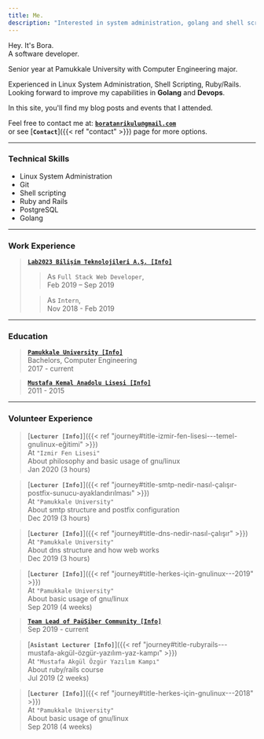 ```yaml
---
title: Me.
description: "Interested in system administration, golang and shell scripting."
---
```


Hey. It's Bora.  
A software developer.  

Senior year at Pamukkale University with Computer Engineering major.

Experienced in Linux System Administration, Shell Scripting, Ruby/Rails.  
Looking forward to improve my capabilities in **Golang** and **Devops**.

In this site, you'll find my blog posts and events that I attended.  

Feel free to contact me at: [**`boratanrikulu@gmail.com`**](mailto:boratanrikulu@gmail.com)  
or see [**`Contact`**]({{< ref "contact" >}}) page for more options.

<!-- > "Dinlenmemek üzere yola çıkanlar asla yorulmazlar." -->

---

### Technical Skills

- Linux System Administration
- Git
- Shell scripting
- Ruby and Rails
- PostgreSQL
- Golang

---

### Work Experience

> [**`Lab2023 Bilişim Teknolojileri A.Ş. [Info]`**](https://lab2023.com/)  
  >> As `Full Stack Web Developer`,  
    Feb 2019 – Sep 2019  
>
  >> As `Intern`,   
    Nov 2018 - Feb 2019  

---

### Education

> [**`Pamukkale University [Info]`**](http://www.pau.edu.tr/)  
> Bachelors, Computer Engineering  
  2017 - current

> [**`Mustafa Kemal Anadolu Lisesi [Info]`**](http://mkal35.meb.k12.tr/)  
> 2011 - 2015

---

### Volunteer Experience

> [**`Lecturer [Info]`**]({{< ref "journey#title-izmir-fen-lisesi---temel-gnulinux-eğitimi" >}})  
> At `"Izmir Fen Lisesi"`  
  About philosophy and basic usage of gnu/linux  
  Jan 2020 (3 hours)  

> [**`Lecturer [Info]`**]({{< ref "journey#title-smtp-nedir-nasıl-çalışır-postfix-sunucu-ayaklandırılması" >}})  
> At `"Pamukkale University"`  
  About smtp structure and postfix configuration  
  Dec 2019 (3 hours)  

> [**`Lecturer [Info]`**]({{< ref "journey#title-dns-nedir-nasıl-çalışır" >}})  
> At `"Pamukkale University"`  
  About dns structure and how web works  
  Dec 2019 (3 hours)  

> [**`Lecturer [Info]`**]({{< ref "journey#title-herkes-için-gnulinux---2019" >}})  
> At `"Pamukkale University" `  
  About basic usage of gnu/linux  
  Sep 2019 (4 weeks)  

> [**`Team Lead of PaüSiber Community [Info]`**](https://pausiber.xyz)  
  Sep 2019 - current  

> [**`Asistant Lecturer [Info]`**]({{< ref "journey#title-rubyrails---mustafa-akgül-özgür-yazılım-yaz-kampı" >}})  
> At `"Mustafa Akgül Özgür Yazılım Kampı"`  
  About ruby/rails course   
  Jul 2019 (2 weeks)  

> [**`Lecturer [Info]`**]({{< ref "journey#title-herkes-için-gnulinux---2018" >}})  
> At `"Pamukkale University"`  
  About basic usage of gnu/linux  
  Sep 2018 (4 weeks)  
